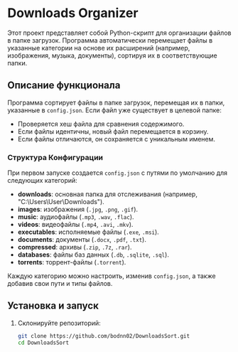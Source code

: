 # Downloads Organizer

Этот проект представляет собой Python-скрипт для организации файлов в папке загрузок. Программа автоматически перемещает файлы в указанные категории на основе их расширений (например, изображения, музыка, документы), сортируя их в соответствующие папки.

## Описание функционала

Программа сортирует файлы в папке загрузок, перемещая их в папки, указанные в `config.json`. Если файл уже существует в целевой папке:
- Проверяется хеш файла для сравнения содержимого.
- Если файлы идентичны, новый файл перемещается в корзину.
- Если файлы отличаются, он сохраняется с уникальным именем.

### Структура Конфигурации

При первом запуске создается `config.json` с путями по умолчанию для следующих категорий:
- **downloads**: основная папка для отслеживания (например, "C:\\Users\\User\\Downloads").
- **images**: изображения (`.jpg`, `.png`, `.gif`).
- **music**: аудиофайлы (`.mp3`, `.wav`, `.flac`).
- **videos**: видеофайлы (`.mp4`, `.avi`, `.mkv`).
- **executables**: исполняемые файлы (`.exe`, `.msi`).
- **documents**: документы (`.docx`, `.pdf`, `.txt`).
- **compressed**: архивы (`.zip`, `.7z`, `.rar`).
- **databases**: файлы баз данных (`.db`, `.sqlite`, `.sql`).
- **torrents**: торрент-файлы (`.torrent`).

Каждую категорию можно настроить, изменив `config.json`, а также добавив свои пути и типы файлов.

## Установка и запуск

1. Склонируйте репозиторий:
   ```bash
   git clone https://github.com/bodnn02/DownloadsSort.git
   cd DownloadsSort
